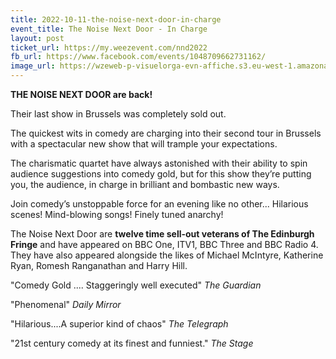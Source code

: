 ```yaml
---
title: 2022-10-11-the-noise-next-door-in-charge
event_title: The Noise Next Door - In Charge
layout: post
ticket_url: https://my.weezevent.com/nnd2022
fb_url: https://www.facebook.com/events/1048709662731162/
image_url: https://wzeweb-p-visuelorga-evn-affiche.s3.eu-west-1.amazonaws.com/affiche_844721.png
---
```

<div>
    <p>
        <b><span lang="EN-US">THE NOISE NEXT DOOR are back!</span></b></p>
    <p>
        <span lang="EN-US">Their last show in Brussels was completely sold out.  </span></p>
    <p>
        <span lang="EN-US">The quickest wits in comedy are charging into their second tour in Brussels with a spectacular new show that will trample your expectations.</span></p>
    <p>
        <span lang="EN-US">
            <p></p>
        </span>The charismatic quartet have always astonished with their ability to spin audience suggestions into comedy gold, but for this show they’re putting you, the audience, in charge in brilliant and bombastic new ways.</p>
    <p>
        Join comedy’s unstoppable force for an evening like no other... Hilarious scenes! Mind-blowing songs! Finely tuned anarchy!</p>
    <p>
        The Noise Next Door are <strong>twelve time sell-out veterans of The Edinburgh Fringe</strong> and have appeared on BBC One, ITV1, BBC Three and BBC Radio 4. They have also appeared alongside the likes of Michael McIntyre, Katherine Ryan, Romesh Ranganathan and Harry Hill.</p>
    <p>
        "Comedy Gold .... Staggeringly well executed" <em>The Guardian</em></p>
    <p>
        "Phenomenal" <em>Daily Mirror</em></p>
    <p>
        "Hilarious....A superior kind of chaos"<em> The Telegraph</em></p>
    <p>
        "21st century comedy at its finest and funniest." <em>The Stage</em></p>
</div>